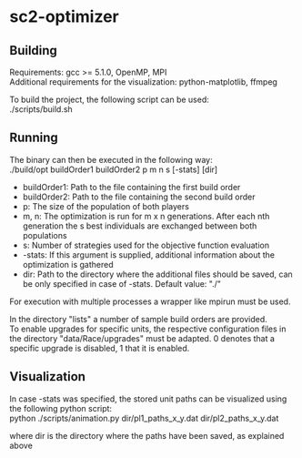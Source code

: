 # sc2-optimizer

## Building
Requirements: gcc >= 5.1.0, OpenMP, MPI  
Additional requirements for the visualization: python-matplotlib, ffmpeg  

To build the project, the following script can be used:  
./scripts/build.sh  

## Running
The binary can then be executed in the following way:  
./build/opt buildOrder1 buildOrder2 p m n s [-stats] [dir]  

* buildOrder1: Path to the file containing the first build order
* buildOrder2: Path to the file containing the second build order
* p: The size of the population of both players
* m, n: The optimization is run for m x n generations. After each nth generation the s best individuals are exchanged between both populations
* s: Number of strategies used for the objective function evaluation
* -stats: If this argument is supplied, additional information about the optimization is gathered
* dir: Path to the directory where the additional files should be saved, can be only specified in case of -stats. Default value: "./"

For execution with multiple processes a wrapper like mpirun must be used.

In the directory "lists" a number of sample build orders are provided.  
To enable upgrades for specific units, the respective configuration files in the directory "data/Race/upgrades" must be adapted. 0 denotes that a specific upgrade is disabled, 1 that it is enabled.  

## Visualization
In case -stats was specified, the stored unit paths can be visualized using the following python script:  
python ./scripts/animation.py dir/pl1_paths_x_y.dat dir/pl2_paths_x_y.dat  

where dir is the directory where the paths have been saved, as explained above  



